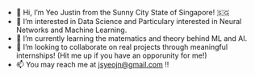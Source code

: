 - 👋 Hi, I’m Yeo Justin from the Sunny City State of Singapore! 🇸🇬
- 👀 I’m interested in Data Science and Particulary interested in Neural Networks and Machine Learning.
- 🌱 I’m currently learning the matematics and theory behind ML and AI.
- 💞️ I’m looking to collaborate on real projects through meaningful internships! (Hit me up if you have an opporunity for me!)
- 📫 You may reach me at jsyeojn@gmail.com !!

<!---
yeojustin/yeojustin is a ✨ special ✨ repository because its `README.md` (this file) appears on your GitHub profile.
You can click the Preview link to take a look at your changes.
--->
